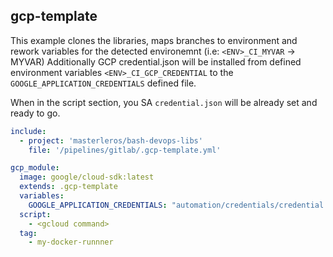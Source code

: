 ## gcp-template
This example clones the libraries, maps branches to environment and rework variables for the detected environemnt (i.e: `<ENV>_CI_MYVAR` -> MYVAR)
Additionally GCP credential.json will be installed from defined environment variables `<ENV>_CI_GCP_CREDENTIAL` to the `GOOGLE_APPLICATION_CREDENTIALS` defined file.

When in the script section, you SA `credential.json` will be already set and ready to go.

``` yaml
include:
  - project: 'masterleros/bash-devops-libs'
    file: '/pipelines/gitlab/.gcp-template.yml'

gcp_module:
  image: google/cloud-sdk:latest  
  extends: .gcp-template
  variables:
    GOOGLE_APPLICATION_CREDENTIALS: "automation/credentials/credential.json"
  script:
    - <gcloud command>
  tag:
    - my-docker-runnner
```